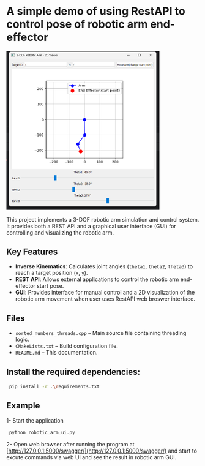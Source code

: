 # A simple demo of using RestAPI to control pose of robotic arm end-effector

<img src="screenshot_GUI.png" alt="3DoF_robotic_arm" width="400"/>


This project implements a 3-DOF robotic arm simulation and control system. It provides both a REST API and a graphical user interface (GUI) for controlling and visualizing the robotic arm.

## Key Features

- **Inverse Kinematics**: Calculates joint angles (`theta1`, `theta2`, `theta3`) to reach a target position (`x`, `y`).
- **REST API**: Allows external applications to control the robotic arm end-effector start pose.
- **GUI**: Provides interface for manual control and a 2D visualization of the robotic arm movement when user uses RestAPI web broswer interface.


## Files

- `sorted_numbers_threads.cpp` – Main source file containing threading logic.
- `CMakeLists.txt` – Build configuration file.
- `README.md` – This documentation.

## Install the required dependencies:

```bash
 pip install -r .\requirements.txt

```


## Example

1- Start the application

```bash
 python robotic_arm_ui.py

```

2- Open web browser after running the program at [http://127.0.0.1:5000/swagger/](http://127.0.0.1:5000/swagger/) and start to excute commands via web UI and see the result in robotic arm GUI. 
